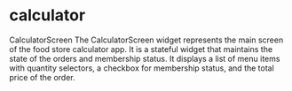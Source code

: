 # calculator

CalculatorScreen
The CalculatorScreen widget represents the main screen of the food store calculator app. It is a stateful widget that maintains the state of the orders and membership status. It displays a list of menu items with quantity selectors, a checkbox for membership status, and the total price of the order.
 
 
